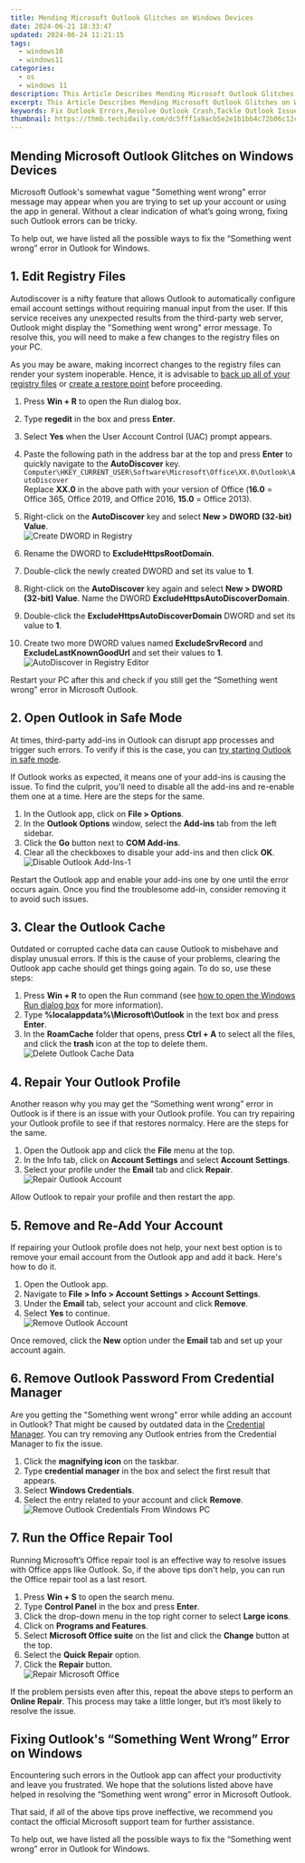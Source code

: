 ```yaml
---
title: Mending Microsoft Outlook Glitches on Windows Devices
date: 2024-06-21 18:33:47
updated: 2024-06-24 11:21:15
tags:
  - windows10
  - windows11
categories:
  - os
  - windows 11
description: This Article Describes Mending Microsoft Outlook Glitches on Windows Devices
excerpt: This Article Describes Mending Microsoft Outlook Glitches on Windows Devices
keywords: Fix Outlook Errors,Resolve Outlook Crash,Tackle Outlook Issues,Mend Outlook on PC,Rectify Microsoft Email Glitches,Overcome Windows Outlook Problems,Solve Devices Outlook Bug
thumbnail: https://thmb.techidaily.com/dc5fff1a9acb5e2e1b1bb4c72b06c12c5151a76a3bb3ac96ddd883f3e1ef8520.jpg
---
```


## Mending Microsoft Outlook Glitches on Windows Devices

 Microsoft Outlook's somewhat vague "Something went wrong" error message may appear when you are trying to set up your account or using the app in general. Without a clear indication of what’s going wrong, fixing such Outlook errors can be tricky.

 To help out, we have listed all the possible ways to fix the “Something went wrong” error in Outlook for Windows.

## 1\. Edit Registry Files

 Autodiscover is a nifty feature that allows Outlook to automatically configure email account settings without requiring manual input from the user. If this service receives any unexpected results from the third-party web server, Outlook might display the "Something went wrong" error message. To resolve this, you will need to make a few changes to the registry files on your PC.

 As you may be aware, making incorrect changes to the registry files can render your system inoperable. Hence, it is advisable to [back up all of your registry files](https://www.makeuseof.com/tag/backup-restore-windows-registry/) or [create a restore point](https://www.makeuseof.com/windows-11-create-restore-point/) before proceeding.

1. Press **Win + R** to open the Run dialog box.
2. Type **regedit** in the box and press **Enter**.
3. Select **Yes** when the User Account Control (UAC) prompt appears.
4. Paste the following path in the address bar at the top and press **Enter** to quickly navigate to the **AutoDiscover** key.  
`Computer\HKEY_CURRENT_USER\Software\Microsoft\Office\XX.0\Outlook\AutoDiscover`  
 Replace **XX.0** in the above path with your version of Office (**16.0** \= Office 365, Office 2019, and Office 2016, **15.0** \= Office 2013).
5. Right-click on the **AutoDiscover** key and select **New > DWORD (32-bit) Value**.  
![Create DWORD in Registry](https://static1.makeuseofimages.com/wordpress/wp-content/uploads/2023/07/create-dword-in-registry.jpg)

1. Rename the DWORD to **ExcludeHttpsRootDomain**.
2. Double-click the newly created DWORD and set its value to **1**.
3. Right-click on the **AutoDiscover** key again and select **New > DWORD (32-bit) Value**. Name the DWORD **ExcludeHttpsAutoDiscoverDomain**.
4. Double-click the **ExcludeHttpsAutoDiscoverDomain** DWORD and set its value to **1**.
5. Create two more DWORD values named **ExcludeSrvRecord** and **ExcludeLastKnownGoodUrl** and set their values to **1**.  
![AutoDiscover in Registry Editor](https://static1.makeuseofimages.com/wordpress/wp-content/uploads/2023/07/autodiscover-in-registry-editor.jpg)

 Restart your PC after this and check if you still get the “Something went wrong” error in Microsoft Outlook.

## 2\. Open Outlook in Safe Mode

 At times, third-party add-ins in Outlook can disrupt app processes and trigger such errors. To verify if this is the case, you can [try starting Outlook in safe mode](https://www.makeuseof.com/outlook-safe-mode/).

 If Outlook works as expected, it means one of your add-ins is causing the issue. To find the culprit, you'll need to disable all the add-ins and re-enable them one at a time. Here are the steps for the same.

1. In the Outlook app, click on **File > Options**.
2. In the **Outlook Options** window, select the **Add-ins** tab from the left sidebar.
3. Click the **Go** button next to **COM Add-ins**.
4. Clear all the checkboxes to disable your add-ins and then click **OK**.  
![Disable Outlook Add-Ins-1](https://static1.makeuseofimages.com/wordpress/wp-content/uploads/2023/01/disable-outlook-add-ins-1.jpg)

 Restart the Outlook app and enable your add-ins one by one until the error occurs again. Once you find the troublesome add-in, consider removing it to avoid such issues.

## 3\. Clear the Outlook Cache

 Outdated or corrupted cache data can cause Outlook to misbehave and display unusual errors. If this is the cause of your problems, clearing the Outlook app cache should get things going again. To do so, use these steps:

1. Press **Win + R** to open the Run command (see [how to open the Windows Run dialog box](https://www.makeuseof.com/windows-open-run-command-dialog-box/) for more information).
2. Type **%localappdata%\\Microsoft\\Outlook** in the text box and press **Enter**.
3. In the **RoamCache** folder that opens, press **Ctrl + A** to select all the files, and click the **trash** icon at the top to delete them.  
![Delete Outlook Cache Data](https://static1.makeuseofimages.com/wordpress/wp-content/uploads/2023/02/delete-outlook-cache-data.jpg)

## 4\. Repair Your Outlook Profile

 Another reason why you may get the “Something went wrong” error in Outlook is if there is an issue with your Outlook profile. You can try repairing your Outlook profile to see if that restores normalcy. Here are the steps for the same.

1. Open the Outlook app and click the **File** menu at the top.
2. In the Info tab, click on **Account Settings** and select **Account Settings**.
3. Select your profile under the **Email** tab and click **Repair**.  
![Repair Outlook Account](https://static1.makeuseofimages.com/wordpress/wp-content/uploads/2023/03/repair-outlook-account.jpg)

 Allow Outlook to repair your profile and then restart the app.

## 5\. Remove and Re-Add Your Account

 If repairing your Outlook profile does not help, your next best option is to remove your email account from the Outlook app and add it back. Here's how to do it.

1. Open the Outlook app.
2. Navigate to **File > Info > Account Settings > Account Settings**.
3. Under the **Email** tab, select your account and click **Remove**.
4. Select **Yes** to continue.  
![Remove Outlook Account](https://static1.makeuseofimages.com/wordpress/wp-content/uploads/2023/01/remove-outlook-account.jpg)

 Once removed, click the **New** option under the **Email** tab and set up your account again.

## 6\. Remove Outlook Password From Credential Manager

 Are you getting the "Something went wrong" error while adding an account in Outlook? That might be caused by outdated data in the [Credential Manager](https://www.makeuseof.com/windows-credential-manager-guide/). You can try removing any Outlook entries from the Credential Manager to fix the issue.

1. Click the **magnifying icon** on the taskbar.
2. Type **credential manager** in the box and select the first result that appears.
3. Select **Windows Credentials**.
4. Select the entry related to your account and click **Remove**.  
![Remove Outlook Credentials From Windows PC](https://static1.makeuseofimages.com/wordpress/wp-content/uploads/2023/07/remove-outlook-credentials-from-windows-pc.jpg)

## 7\. Run the Office Repair Tool

 Running Microsoft’s Office repair tool is an effective way to resolve issues with Office apps like Outlook. So, if the above tips don't help, you can run the Office repair tool as a last resort.

1. Press **Win + S** to open the search menu.
2. Type **Control Panel** in the box and press **Enter**.
3. Click the drop-down menu in the top right corner to select **Large icons**.
4. Click on **Programs and Features**.
5. Select **Microsoft Office suite** on the list and click the **Change** button at the top.
6. Select the **Quick Repair** option.
7. Click the **Repair** button.  
![Repair Microsoft Office](https://static1.makeuseofimages.com/wordpress/wp-content/uploads/2023/02/repair-microsoft-office.jpg)

 If the problem persists even after this, repeat the above steps to perform an **Online Repair**. This process may take a little longer, but it’s most likely to resolve the issue.

## Fixing Outlook's “Something Went Wrong” Error on Windows

 Encountering such errors in the Outlook app can affect your productivity and leave you frustrated. We hope that the solutions listed above have helped in resolving the “Something went wrong” error in Microsoft Outlook.

 That said, if all of the above tips prove ineffective, we recommend you contact the official Microsoft support team for further assistance.

 To help out, we have listed all the possible ways to fix the “Something went wrong” error in Outlook for Windows.

